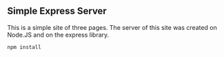 ## Simple Express Server
This is a simple site of three pages. The server of this site was created on Node.JS and on the express library.

```javascript
npm install
